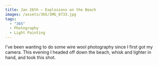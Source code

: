 ```yaml
---
title: Jan 26th — Explosions on the Beach
images: /assets/365/IMG_8733.jpg
tags:
  - "365"
  - Photography
  - Light Painting
---
```

I've been wanting to do some wire wool photography since I first got my camera. This evening I headed off down the beach, whisk and lighter in hand, and took this shot. 